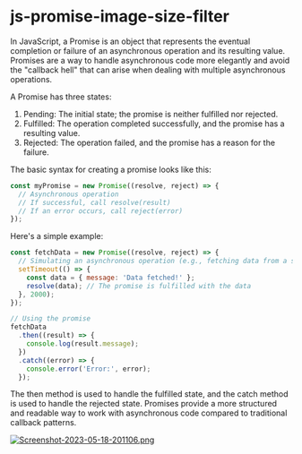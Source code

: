 # js-promise-image-size-filter

In JavaScript, a Promise is an object that represents the eventual completion or failure of an asynchronous operation and its resulting value. Promises are a way to handle asynchronous code more elegantly and avoid the "callback hell" that can arise when dealing with multiple asynchronous operations.

A Promise has three states:

1. Pending: The initial state; the promise is neither fulfilled nor rejected.
2. Fulfilled: The operation completed successfully, and the promise has a resulting value.
3. Rejected: The operation failed, and the promise has a reason for the failure.

The basic syntax for creating a promise looks like this:

```js
const myPromise = new Promise((resolve, reject) => {
  // Asynchronous operation
  // If successful, call resolve(result)
  // If an error occurs, call reject(error)
});
```

Here's a simple example:

```js
const fetchData = new Promise((resolve, reject) => {
  // Simulating an asynchronous operation (e.g., fetching data from a server)
  setTimeout(() => {
    const data = { message: 'Data fetched!' };
    resolve(data); // The promise is fulfilled with the data
  }, 2000);
});

// Using the promise
fetchData
  .then((result) => {
    console.log(result.message);
  })
  .catch((error) => {
    console.error('Error:', error);
  });
```

The then method is used to handle the fulfilled state, and the catch method is used to handle the rejected state. Promises provide a more structured and readable way to work with asynchronous code compared to traditional callback patterns.

[![Screenshot-2023-05-18-201106.png](https://i.postimg.cc/5tgQWxqM/Screenshot-2023-05-18-201106.png)](https://postimg.cc/gww2vbTM)
